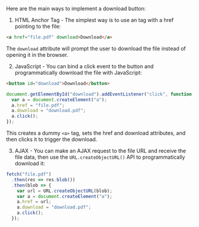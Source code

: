 Here are the main ways to implement a download button:

1. HTML Anchor Tag - The simplest way is to use an <a> tag with a href pointing to the file:

```html
<a href="file.pdf" download>Download</a>
```

The `download` attribute will prompt the user to download the file instead of opening it in the browser.

2. JavaScript - You can bind a click event to the button and programmatically download the file with JavaScript:

```html
<button id="download">Download</button>
```

```js
document.getElementById("download").addEventListener("click", function() {
  var a = document.createElement("a");
  a.href = "file.pdf";  
  a.download = "download.pdf";
  a.click();
});
```

This creates a dummy `<a>` tag, sets the href and download attributes, and then clicks it to trigger the download.

3. AJAX - You can make an AJAX request to the file URL and receive the file data, then use the `URL.createObjectURL()` API to programmatically download it:

```js
fetch("file.pdf")
  .then(res => res.blob())
  .then(blob => {
    var url = URL.createObjectURL(blob);
    var a = document.createElement("a");
    a.href = url;  
    a.download = "download.pdf";
    a.click();
  });
